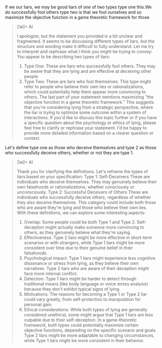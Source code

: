 If we our liars, we may be good liars of one of two types type one this.We do successfully fool others type two is that we fool ourselves and so maximize the objective function in a game theoretic framework for those
> [!ai]+ AI
>
> I apologize, but the statement you provided is a bit unclear and fragmented. It seems to be discussing different types of liars, but the structure and wording make it difficult to fully understand. Let me try to interpret and rephrase what I think you might be trying to convey:
> You appear to be describing two types of liars:
> 1. Type One: These are liars who successfully fool others. They may be aware that they are lying and are effective at deceiving other people.
> 2. Type Two: These are liars who fool themselves. This type might refer to people who believe their own lies or rationalizations, which could potentially help them appear more convincing to others.
> The last part of your statement mentions maximizing "the objective function in a game theoretic framework." This suggests that you're considering lying from a strategic perspective, where the liar is trying to optimize some outcome within a system of interactions.
> If you'd like to discuss this topic further or if you have a specific question about the psychology or ethics of lying, please feel free to clarify or rephrase your statement. I'd be happy to provide more detailed information based on a clearer question or context.

Let's define type one as those who deceive themselves and type 2 as those who successfully deceive others, whether or not they are type 1.
> [!ai]+ AI
>
> Thank you for clarifying the definitions. Let's reframe the types of liars based on your specification:
> Type 1: Self-Deceivers
> These are individuals who deceive themselves. They may genuinely believe their own falsehoods or rationalizations, whether consciously or unconsciously.
> Type 2: Successful Deceivers of Others
> These are individuals who successfully deceive others, regardless of whether they also deceive themselves. This category could include both those who are aware they're lying and those who believe their own lies.
> With these definitions, we can explore some interesting aspects:
> 1. Overlap: Some people could be both Type 1 and Type 2. Self-deception might actually make someone more convincing to others, as they genuinely believe what they're saying.
> 2. Effectiveness: Type 2 liars might be more effective in short-term scenarios or with strangers, while Type 1 liars might be more consistent over time due to their genuine belief in their falsehoods.
> 3. Psychological impact: Type 1 liars might experience less cognitive dissonance or stress from lying, as they believe their own narratives. Type 2 liars who are aware of their deception might face more internal conflict.
> 4. Detection: Type 1 liars might be harder to detect through traditional means (like body language or voice stress analysis) because they don't exhibit typical signs of lying.
> 5. Motivations: The reasons for becoming a Type 1 or Type 2 liar could vary greatly, from self-protection to manipulation for personal gain.
> 6. Ethical considerations: While both types of lying are generally considered unethical, some might argue that Type 1 liars are less culpable due to their self-deception.
> In a game-theoretic framework, both types could potentially maximize certain objective functions, depending on the specific scenario and goals. Type 2 liars might be more adaptable to changing circumstances, while Type 1 liars might be more consistent in their behavior.

